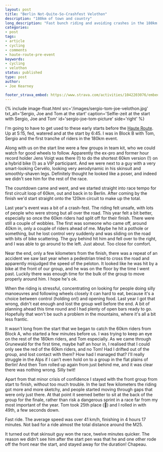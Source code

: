 ```yaml
---
layout: post
title: "Berlin Not-Quite-So-Crashfest Velothon"
description: "180km of town and country"
long_description: "Fast bunch riding and avoiding crashes in the 180km edition of the 2017 Berlin Velothon"
categories:
- post
tags:
- article
- cycling
- comments
- haute-route-pre-event
keywords:
- cycling
- velothon
status: published
type: post
author:
- Joe Kearney

footer_strava_embed: https://www.strava.com/activities/1042203076/embed/1caeac1ab577b978ad11c913c923071498599c8a
---
```


{% include image-float.html src='/images/sergio-tom-joe-velothon.jpg' txt_alt='Sergio, Joe and Tom at the start' caption='Selfie-zeit at the start with Sergio, Joe and Tom' id='sergio-joe-tom-picture' side='right' %}

[haute-route]: /haute-route

I'm going to have to get used to these early starts before the [Haute Route][haute-route]. Up at 5:15, fed, watered and at the start by 6:45. I was in Block B with Tom, Sergio and the first tranche of riders in the 180km event.

Along with us on the start line were a few groups in team kit, who we could watch for good wheels to follow. Apparently the ex-pro and former hour record holder Jens Voigt was there (!) to do the shortest 60km version (!) on a hybrid bike (!) as a VIP participant. And we were next to a guy with a very smart-looking Cervélo, looking very aerodynamic in his skinsuit and smoothly-shaven legs. Definitely thought he looked like a poser, and indeed we didn't see him for the rest of the race.

The countdown came and went, and we started straight into race tempo for first circuit loop of 60km, out and back in to Berlin. After coming by the finish we'd start straight onto the 120km circuit to make up the total.

Last year's event was a bit of a crash-fest. The riding felt unsafe, with lots of people who were strong but all over the road. This year felt a bit better, especially so once the 60km riders had split off for their finish. There were still a couple of wobbles. The first was someone who came off, around 40km in, only a couple of riders ahead of me. Maybe he hit a pothole or something, but he lost control very suddenly and was sliding on the road with bits of bike scattering. The guy behind hit him and fell over to the right, and I was able to go around to the left. Just about. Too close for comfort.

Near the end, only a few kilometers from the finish, there was a repeat of an accident we saw last year when a pedestrian tried to cross the road and apparently misjudged the speed of the peloton. It looked like he was hit by a bike at the front of our group, and he was on the floor by the time I went past. Luckily there was enough time for the bulk of the group to move properly around him. I hope he's ok.

When the riding is stressful, concentrating on looking for people doing silly manoeuvres and following wheels closely it can hard to eat, because it's a choice between control (holding on!) and opening food. Last year I got that wrong, didn't eat enough and lost the group well before the end. A bit of planning ahead this time round and I had plenty of open bars ready to go. Hopefully that won't be such a problem in the mountains, where it's all a bit less frantic.

It wasn't long from the start that we began to catch the 60km riders from Block A, who started a few minutes before us. I was trying to keep an eye on the rest of the 180km riders, and Tom especially. As we came through Grunewald for the first time, maybe half an hour in, I realised that I could only see the red of the 60km riders, and no Tom! Had I drifted out of the group, and lost contact with them? How had I managed that? I'll really struggle in the Alps if I can't even hold on to a group in the flat plains of Berlin! And then Tom rolled up again from just behind me, and it was clear there was nothing wrong. Silly twit!

Apart from that minor crisis of confidence I stayed with the front group from start to finish, without too much trouble. In the last few kilometers the riding got more and more sketchy, and people started moving through gaps that were only just there. At that point it seemed better to sit at the back of the group for the finale, rather than risk a dangerous sprint in a race far from my most important of the year. Tom took 25th place (👏) and I rolled in with 49th, a few seconds down.

Fast ride. The average speed was over 41 km/h, finishing in 4 hours 17 minutes. Not bad for a ride almost the total distance around the M25.

It turned out that skinsuit guy won the race, twelve minutes quicker. The reason we didn't see him after the start pen was that he and one other rode off the front near the start, and stayed away for the duration! Chapeau.

